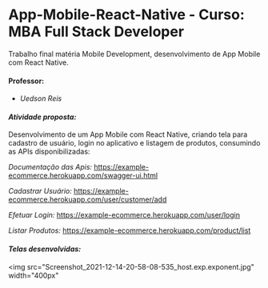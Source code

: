 # App-Mobile-React-Native - Curso: MBA Full Stack Developer
Trabalho final matéria Mobile Development, desenvolvimento de App Mobile com React Native.

#### **Professor:** 
- *Uedson Reis*

#### *Atividade proposta:* 
Desenvolvimento de um App Mobile com React Native, criando tela para cadastro de usuário, login no aplicativo e listagem de produtos, consumindo as APIs disponibilizadas:

*Documentação das Apis:*
https://example-ecommerce.herokuapp.com/swagger-ui.html

*Cadastrar Usuário:*
https://example-ecommerce.herokuapp.com/user/customer/add

*Efetuar Login:*
https://example-ecommerce.herokuapp.com/user/login

*Listar Produtos:*
https://example-ecommerce.herokuapp.com/product/list

#### *Telas desenvolvidas:*

<img src="Screenshot_2021-12-14-20-58-08-535_host.exp.exponent.jpg" width="400px"</img> 


